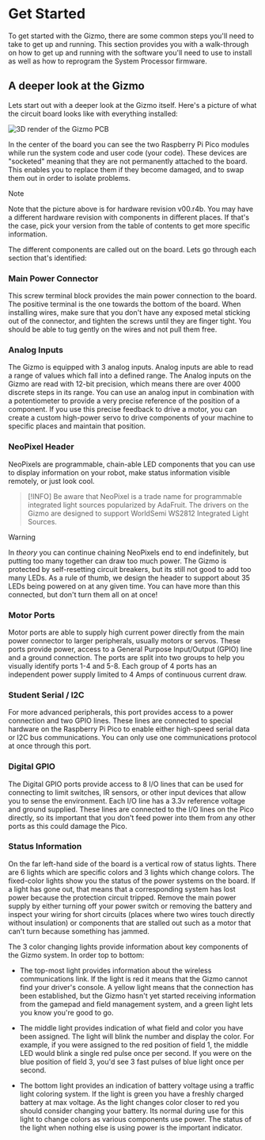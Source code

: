 # Get Started

To get started with the Gizmo, there are some common steps you'll need
to take to get up and running.  This section provides you with a
walk-through on how to get up and running with the software you'll need
to use to install as well as how to reprogram the System Processor
firmware.

## A deeper look at the Gizmo

Lets start out with a deeper look at the Gizmo itself.  Here's a
picture of what the circuit board looks like with everything
installed:

![3D render of the Gizmo PCB](../img/gizmo-overview.png)

In the center of the board you can see the two Raspberry Pi Pico
modules while run the system code and user code (your code).  These
devices are "socketed" meaning that they are not permanently attached
to the board.  This enables you to replace them if they become
damaged, and to swap them out in order to isolate problems.

> [!NOTE]
> Note that the picture above is for hardware revision v00.r4b.  You
> may have a different hardware revision with components in different
> places.  If that's the case, pick your version from the table of
> contents to get more specific information.

The different components are called out on the board.  Lets go through
each section that's identified:

### Main Power Connector

This screw terminal block provides the main power connection to the
board.  The positive terminal is the one towards the bottom of the
board.  When installing wires, make sure that you don't have any
exposed metal sticking out of the connector, and tighten the screws
until they are finger tight.  You should be able to tug gently on the
wires and not pull them free.

### Analog Inputs

The Gizmo is equipped with 3 analog inputs.  Analog inputs are able to
read a range of values which fall into a defined range.  The Analog
inputs on the Gizmo are read with 12-bit precision, which means there
are over 4000 discrete steps in its range.  You can use an analog
input in combination with a potentiometer to provide a very precise
reference of the position of a component.  If you use this precise
feedback to drive a motor, you can create a custom high-power servo to
drive components of your machine to specific places and maintain that
position.

### NeoPixel Header

NeoPixels are programmable, chain-able LED components that you can use
to display information on your robot, make status information visible
remotely, or just look cool.

> [!INFO]
> Be aware that NeoPixel is a trade name for programmable integrated
> light sources popularized by AdaFruit.  The drivers on the Gizmo are
> designed to support WorldSemi WS2812 Integrated Light Sources.


> [!Warning]
> In _theory_ you can continue chaining NeoPixels end to end
> indefinitely, but putting too many together can draw too much
> power. The Gizmo is protected by self-resetting circuit breakers,
> but its still not good to add too many LEDs.  As a rule of thumb, we
> design the header to support about 35 LEDs being powered on at any
> given time.  You can have more than this connected, but don't turn
> them all on at once!

### Motor Ports

Motor ports are able to supply high current power directly from the
main power connector to larger peripherals, usually motors or servos.
These ports provide power, access to a General Purpose Input/Output
(GPIO) line and a ground connection.  The ports are split into two
groups to help you visually identify ports 1-4 and 5-8.  Each group of
4 ports has an independent power supply limited to 4 Amps of continuous
current draw.

### Student Serial / I2C

For more advanced peripherals, this port provides access to a power
connection and two GPIO lines.  These lines are connected to special
hardware on the Raspberry Pi Pico to enable either high-speed serial
data or I2C bus communications.  You can only use one communications
protocol at once through this port.

### Digital GPIO

The Digital GPIO ports provide access to 8 I/O lines that can be used
for connecting to limit switches, IR sensors, or other input devices
that allow you to sense the environment.  Each I/O line has a 3.3v
reference voltage and ground supplied.  These lines are connected to
the I/O lines on the Pico directly, so its important that you don't
feed power into them from any other ports as this could damage the
Pico.

### Status Information

On the far left-hand side of the board is a vertical row of status
lights.  There are 6 lights which are specific colors and 3 lights
which change colors.  The fixed-color lights show you the status of
the power systems on the board.  If a light has gone out, that means
that a corresponding system has lost power because the protection
circuit tripped.  Remove the main power supply by either turning off
your power switch or removing the battery and inspect your wiring for
short circuits (places where two wires touch directly without
insulation) or components that are stalled out such as a motor that
can't turn because something has jammed.

The 3 color changing lights provide information about key components
of the Gizmo system.  In order top to bottom:

  * The top-most light provides information about the wireless
    communications link.  If the light is red it means that the Gizmo
    cannot find your driver's console.  A yellow light means that the
    connection has been established, but the Gizmo hasn't yet started
    receiving information from the gamepad and field management
    system, and a green light lets you know you're good to go.

  * The middle light provides indication of what field and color you
    have been assigned.  The light will blink the number and display
    the color.  For example, if you were assigned to the red position
    of field 1, the middle LED would blink a single red pulse once per
    second.  If you were on the blue position of field 3, you'd see 3
    fast pulses of blue light once per second.

  * The bottom light provides an indication of battery voltage using a
    traffic light coloring system.  If the light is green you have a
    freshly charged battery at max voltage.  As the light changes
    color closer to red you should consider changing your battery.
    Its normal during use for this light to change colors as various
    components use power.  The status of the light when nothing else
    is using power is the important indicator.

